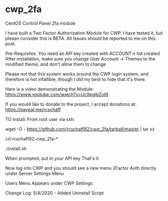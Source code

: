 # cwp_2fa
CentOS Control Panel 2fa module

I have built a Two Factor Authorization Module for CWP.  I have tested it, but please consider this is BETA.   All Issues should be reported to me on this post.

Pre-Requisites.
You need an API key created with ACCOUNT-> list created
After installation, make sure you change User Account -> Themes to the modified theme, and don't allow them to change

Please not that this system works around the CWP login system, and therefore is not infallible, though I did my best to hide that it's there.

Here is a video demonstrating the Module: https://www.youtube.com/watch?v=Uc9pglbZo6I

If you would like to donate to the project, I accept donations at: https://paypal.me/rcschaff

TO install:
From root user via ssh:

wget -O - https://github.com/rcschaff82/cwp_2fa/tarball/master | tar xz

cd rcschaff82-cwp_2fa-*

./install.sh

When prompted, put in your API key
That's it. 

Now log into CWP and you should see a new menu 2Factor Auth directly under Server Settings Menu


Users Menu Appears under CWP Settings


Change Log:
5/4/2020 - Added Uninstall Script 
